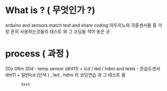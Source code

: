 # What is ? ( 무엇인가 ?)
arduino and sensors match test and share coding 
아두이노와 각종센서들 중 가장 흔히 사용하는것들의 테스트 와 그 코딩을 적어 놓은 곳 

# process ( 과정 )
20y 08m 30d -   temp sensor (dht11)  + lcd / led / hdmi and tests
            -   온습도센서 dht11 + 일반lcd (단색 ) , led , hdmi 의 코딩연습 과 그 테스트 들 
            
           test
